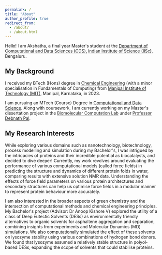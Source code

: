 ```yaml
---
permalink: /
title: "About"
author_profile: true
redirect_from: 
  - /about/
  - /about.html
---
```


Hello! I am Akshatha, a final year Master's student at the [Department of Computational and Data Sciences (CDS)](https://cds.iisc.ac.in/), [Indian Institute of Science (IISc)](https://iisc.ac.in/), Bengaluru.

## My Background
I received my BTech (Hons) degree in [Chemical Engineering](https://www.manipal.edu/mit/department-faculty/department-list/chemical.html) (with a minor specialisation in Fundamentals of Computing) from [Manipal Institute of Technology (MIT)](https://www.manipal.edu/mit.html), Manipal, Karnataka, in 2023.  

I am pursuing an MTech (Course) Degree in [Computational and Data Science](https://cds.iisc.ac.in/). Along with coursework, I am currently working on my Master's dissertation project in the [Biomolecular Computation Lab](http://pallab.serc.iisc.ernet.in/) under [Professor Debnath Pal](https://cds.iisc.ac.in/faculty/dpal/).

## My Research Interests
While exploring various domains such as nanotechnology, biotechnology, process modelling and simulation during my Bachelor's, I was intrigued by the intricacies of proteins and their incredible potential as biocatalysts, and decided to dive deeper! Currently, my work revolves around evaluating the performance of various computational models (called force fields) in predicting the structure and dynamics of different protein folds in water, comparing results with extensive solution NMR data. Understanding the effects of force field parameters on various protein architectures and secondary structures can help us optimise force fields in a modular manner to represent protein behaviour more accurately.   

I am also interested in the broader aspects of green chemistry and the intersection of computational methods and chemical engineering principles. My Bachelor's project (Advisor: Dr Anoop Kishore V) explored the utility of a class of Deep Eutectic Solvents (DESs) as environmentally friendly alternatives to organic solvents for asphaltene aggregation and separation, combining insights from experiments and Molecular Dynamics (MD) simulations. We also computationally simulated the effect of these solvents on lysozyme stability using various combinations of hydrogen bond donors. We found that lysozyme assumed a relatively stable structure in polyol-based DESs, expanding the scope of solvents that could stabilise proteins.

 

